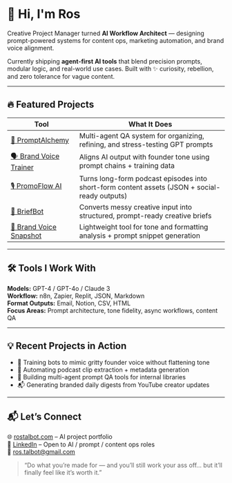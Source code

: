 # 👋 Hi, I'm Ros
Creative Project Manager turned **AI Workflow Architect** — designing prompt-powered systems for content ops, marketing automation, and brand voice alignment.

Currently shipping **agent-first AI tools** that blend precision prompts, modular logic, and real-world use cases. Built with ✨ curiosity, rebellion, and zero tolerance for vague content.

---

## 🔥 Featured Projects

| Tool | What It Does |
|------|---------------|
| [🧪 PromptAlchemy](https://github.com/RosTalbot/prompt-alchemy) | Multi-agent QA system for organizing, refining, and stress-testing GPT prompts |
| [🗣️ Brand Voice Trainer](https://github.com/RosTalbot/brand-voice-trainer) | Aligns AI output with founder tone using prompt chains + training data |
| [🎙 PromoFlow AI](https://github.com/RosTalbot/promoflow-ai) | Turns long-form podcast episodes into short-form content assets (JSON + social-ready outputs) |
| [🤖 BriefBot](https://github.com/RosTalbot/briefbot) | Converts messy creative input into structured, prompt-ready creative briefs |
| [🧠 Brand Voice Snapshot](https://github.com/RosTalbot/brand-voice-snapshot) | Lightweight tool for tone and formatting analysis + prompt snippet generation |

---

## 🛠️ Tools I Work With

**Models:** GPT-4 / GPT-4o / Claude 3  
**Workflow:** n8n, Zapier, Replit, JSON, Markdown  
**Format Outputs:** Email, Notion, CSV, HTML  
**Focus Areas:** Prompt architecture, tone fidelity, async workflows, content QA

---

## 💡 Recent Projects in Action

- 👀 Training bots to mimic gritty founder voice without flattening tone
- 🧩 Automating podcast clip extraction + metadata generation
- 🧠 Building multi-agent prompt QA tools for internal libraries
- 📬 Generating branded daily digests from YouTube creator updates

---

## 📬 Let’s Connect

🌐 [rostalbot.com](https://rostalbot.com) – AI project portfolio  
💼 [LinkedIn](https://www.linkedin.com/in/rostalbot) – Open to AI / prompt / content ops roles  
📧 ros.talbot@gmail.com  

> “Do what you’re made for — and you’ll still work your ass off… but it’ll finally feel like it’s worth it.”

